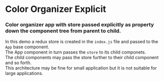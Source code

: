 # Color Organizer Explicit
### Color organizer app with store passed explicitly as property down the component tree from parent to child.  
In this demo a redux store is created in the `index.js` file and passed to the `App` base component.    
The App component in turn passes the `store` to its child componets.   
The child components may pass the store further to their child component and so forth.  
This architecture may be fine for small application but it is not suitable for large applications.  
 
